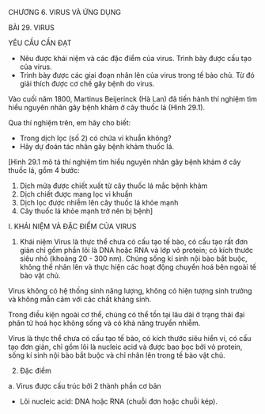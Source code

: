 CHƯƠNG 6. VIRUS VÀ ỨNG DỤNG

BÀI 29. VIRUS

YÊU CẦU CẦN ĐẠT
- Nêu được khái niệm và các đặc điểm của virus. Trình bày được cấu tạo của virus.
- Trình bày được các giai đoạn nhân lên của virus trong tế bào chủ. Từ đó giải thích được cơ chế gây bệnh do virus.

Vào cuối năm 1800, Martinus Beijerinck (Hà Lan) đã tiến hành thí nghiệm tìm hiểu nguyên nhân gây bệnh khảm ở cây thuốc lá (Hình 29.1).

Qua thí nghiệm trên, em hãy cho biết:
- Trong dịch lọc (số 2) có chứa vi khuẩn không?
- Hãy dự đoán tác nhân gây bệnh khảm thuốc lá.

[Hình 29.1 mô tả thí nghiệm tìm hiểu nguyên nhân gây bệnh khảm ở cây thuốc lá, gồm 4 bước:
1. Dịch mứa được chiết xuất từ cây thuốc lá mắc bệnh khảm
2. Dịch chiết được mang lọc vi khuẩn
3. Dịch lọc được nhiễm lên cây thuốc lá khỏe mạnh
4. Cây thuốc lá khỏe mạnh trở nên bị bệnh]

I. KHÁI NIỆM VÀ ĐẶC ĐIỂM CỦA VIRUS

1. Khái niệm
Virus là thực thể chưa có cấu tạo tế bào, có cấu tạo rất đơn giản chỉ gồm phần lõi là DNA hoặc RNA và lớp vỏ protein; có kích thước siêu nhỏ (khoảng 20 - 300 nm). Chúng sống kí sinh nội bào bắt buộc, không thể nhân lên và thực hiện các hoạt động chuyển hoá bên ngoài tế bào vật chủ.

Virus không có hệ thống sinh năng lượng, không có hiện tượng sinh trưởng và không mẫn cảm với các chất kháng sinh.

Trong điều kiện ngoài cơ thể, chúng có thể tồn tại lâu dài ở trạng thái đại phân tử hoá học không sống và có khả năng truyền nhiễm.

Virus là thực thể chưa có cấu tạo tế bào, có kích thước siêu hiển vi, có cấu tạo đơn giản, chỉ gồm lõi là nucleic acid và được bao bọc bởi vỏ protein, sống kí sinh nội bào bắt buộc và chỉ nhân lên trong tế bào vật chủ.

2. Đặc điểm

a. Virus được cấu trúc bởi 2 thành phần cơ bản
- Lõi nucleic acid: DNA hoặc RNA (chuỗi đơn hoặc chuỗi kép).